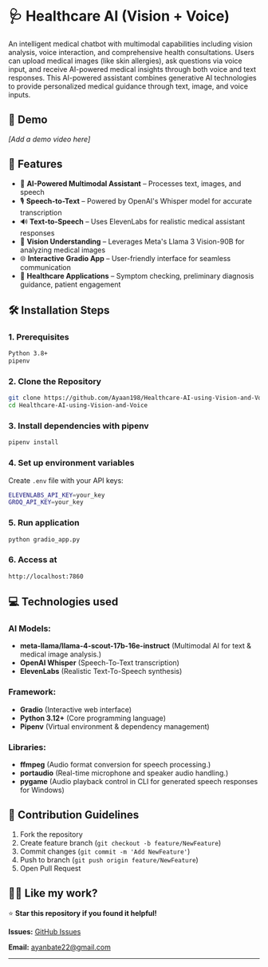 # 🩺 Healthcare AI (Vision + Voice)

An intelligent medical chatbot with multimodal capabilities including vision analysis, voice interaction, and comprehensive health consultations. Users can upload medical images (like skin allergies), ask questions via voice input, and receive AI-powered medical insights through both voice and text responses. This AI-powered assistant combines generative AI technologies to provide personalized medical guidance through text, image, and voice inputs.

## 🚀 Demo

*[Add a demo video here]*

## 🧐 Features

- 🧠 **AI-Powered Multimodal Assistant** – Processes text, images, and speech
- 🎙️ **Speech-to-Text** – Powered by OpenAI's Whisper model for accurate transcription
- 🔊 **Text-to-Speech** – Uses ElevenLabs for realistic medical assistant responses
- 🔬 **Vision Understanding** – Leverages Meta's Llama 3 Vision-90B for analyzing medical images
- 🌐 **Interactive Gradio App** – User-friendly interface for seamless communication
- 🏥 **Healthcare Applications** – Symptom checking, preliminary diagnosis guidance, patient engagement

## 🛠️ Installation Steps

### 1. Prerequisites
```bash
Python 3.8+
pipenv
```

### 2. Clone the Repository
```bash
git clone https://github.com/Ayaan198/Healthcare-AI-using-Vision-and-Voice.git
cd Healthcare-AI-using-Vision-and-Voice
```

### 3. Install dependencies with pipenv
```bash
pipenv install
```

### 4. Set up environment variables
Create `.env` file with your API keys:
```bash
ELEVENLABS_API_KEY=your_key
GROQ_API_KEY=your_key
```

### 5. Run application
```bash
python gradio_app.py
```

### 6. Access at
```
http://localhost:7860
```

## 💻 Technologies used

### AI Models:
- **meta-llama/llama-4-scout-17b-16e-instruct** (Multimodal AI for text & medical image analysis.)
- **OpenAI Whisper** (Speech-To-Text transcription)
- **ElevenLabs** (Realistic Text-To-Speech synthesis)

### Framework:
- **Gradio** (Interactive web interface)
- **Python 3.12+** (Core programming language)
- **Pipenv** (Virtual environment & dependency management)

### Libraries:
- **ffmpeg** (Audio format conversion for speech processing.)
- **portaudio** (Real-time microphone and speaker audio handling.)
- **pygame** (Audio playback control in CLI for generated speech responses for Windows)


## 🤝 Contribution Guidelines

1. Fork the repository
2. Create feature branch (`git checkout -b feature/NewFeature`)
3. Commit changes (`git commit -m 'Add NewFeature'`)
4. Push to branch (`git push origin feature/NewFeature`)
5. Open Pull Request

## 👨‍💻 Like my work?

⭐ **Star this repository if you found it helpful!**


**Issues:** [GitHub Issues](https://github.com/Ayaan198/Healthcare-AI-using-Vision-and-Voice/issues)

**Email:** ayanbate22@gmail.com

---
